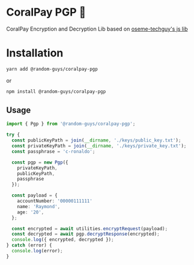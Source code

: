 # CoralPay PGP 🔐

CoralPay Encryption and Decryption Lib based on [oseme-techguy's js lib](https://github.com/oseme-techguy/coralpay-c-connect-node-sdk)

# Installation

```sh
yarn add @random-guys/coralpay-pgp
```

or

```sh
npm install @random-guys/coralpay-pgp
```

## Usage

```ts
import { Pgp } from '@random-guys/coralpay-pgp';

try {
  const publicKeyPath = join(__dirname, './keys/public_key.txt');
  const privateKeyPath = join(__dirname, './keys/private_key.txt');
  const passphrase = 'c-ronaldo';

  const pgp = new Pgp({
    privateKeyPath,
    publicKeyPath,
    passphrase
  });

  const payload = {
    accountNumber: '00000111111'
    name: 'Raymond',
    age: '20',
  };

  const encrypted = await utilities.encryptRequest(payload);
  const decrypted = await pgp.decryptResponse(encrypted);
  console.log({ encrypted, decrypted });
} catch (error) {
  console.log(error);
}
```
